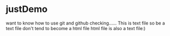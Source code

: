 # justDemo
want to know how to use git and github
checking......
This is text file so be a text file don't tend to become a html file
html file is also a text file:)